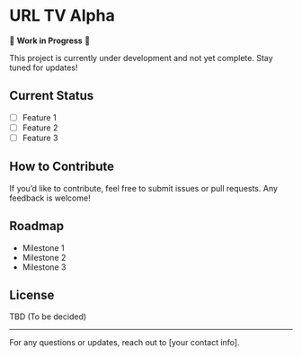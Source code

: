 # URL TV Alpha

🚧 **Work in Progress** 🚧  

This project is currently under development and not yet complete. Stay tuned for updates!  

## Current Status  
- [ ] Feature 1  
- [ ] Feature 2  
- [ ] Feature 3  

## How to Contribute  
If you’d like to contribute, feel free to submit issues or pull requests. Any feedback is welcome!  

## Roadmap  
- Milestone 1  
- Milestone 2  
- Milestone 3  

## License  
TBD (To be decided)  

---

For any questions or updates, reach out to [your contact info].  
